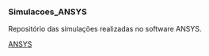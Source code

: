 ### Simulacoes_ANSYS

Repositório das simulações realizadas no software ANSYS.

[ANSYS](https://drive.google.com/drive/folders/1ZQD69CHTmibdnl-rKlAcis0q-CZuaUdq)
